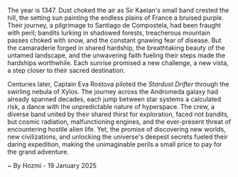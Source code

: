 
The year is 1347.  Dust choked the air as Sir Kaelan's small band crested the hill, the setting sun painting the endless plains of France a bruised purple.  Their journey, a pilgrimage to Santiago de Compostela, had been fraught with peril; bandits lurking in shadowed forests, treacherous mountain passes choked with snow, and the constant gnawing fear of disease.  But the camaraderie forged in shared hardship, the breathtaking beauty of the untamed landscape, and the unwavering faith fueling their steps made the hardships worthwhile.  Each sunrise promised a new challenge, a new vista, a step closer to their sacred destination.

Centuries later, Captain Eva Rostova piloted the *Stardust Drifter* through the swirling nebula of Xylos.  The journey across the Andromeda galaxy had already spanned decades, each jump between star systems a calculated risk, a dance with the unpredictable nature of hyperspace.  The crew, a diverse band united by their shared thirst for exploration, faced not bandits, but cosmic radiation, malfunctioning engines, and the ever-present threat of encountering hostile alien life. Yet, the promise of discovering new worlds, new civilizations, and unlocking the universe's deepest secrets fueled their daring expedition, making the unimaginable perils a small price to pay for the grand adventure.

~ By Hozmi - 19 January 2025
